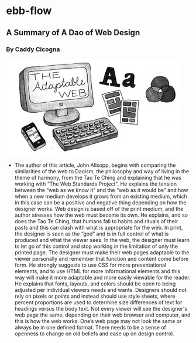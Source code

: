 # ebb-flow

## A Summary of A Dao of Web Design
### By Caddy Cicogna
![Hero image for summary](img/WebDesign1BW.jpg)

- The author of this article, John Allsopp, begins with comparing the similarities of the web to Daoism, the philosophy and way of living in the theme of harmony, from the Tao Te Ching and explaining that he was working with “The Web Standards Project”. He explains the tension between the “web as we know it” and the “web as it would be” and how when a new medium develops it grows from an existing medium, which in this case can be a positive and negative thing depending on how the designer works. Web design is based off of the print medium, and the author stresses how the web must become its own. He explains, and so does the Tao Te Ching, that humans fall to habits and rituals of their pasts and this can clash with what is appropriate for the web. In print, the designer is seen as the “god” and is in full control of what is produced and what the viewer sees. In the web, the designer must learn to let go of this control and stop working in the limitation of only the printed page. The designer must make their web pages adaptable to the viewer personally and remember that function and content come before form. He strongly suggests to use CSS for more presentational elements, and to use HTML for more informational elements and this way will make it more adaptable and more easily viewable for the reader. He explains that fonts, layouts, and colors should be open to being adjusted per individual viewers needs and wants. Designers should not rely on pixels or points and instead should use style sheets, where percent proportions are used to determine size differences of text for headings versus the body text. Not every viewer will see the designer's web page the same, depending on their web browser and computer, and this is how the web works. One’s web page may not look the same or always be in one defined format. There needs to be a sense of openness to change on old beliefs and ease up on design control. 
